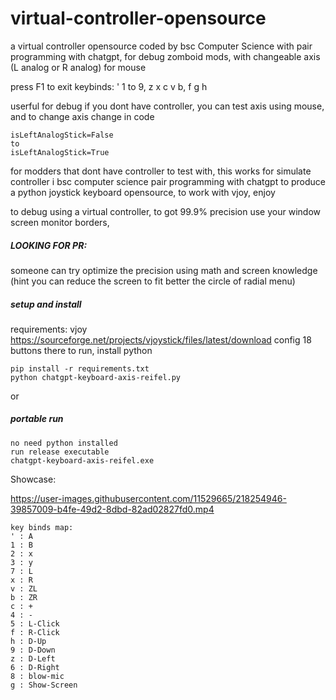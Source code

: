 # virtual-controller-opensource
a virtual controller opensource coded by bsc Computer Science with pair programming with chatgpt, for debug zomboid mods, with changeable axis (L analog or R analog) for mouse

press F1 to exit
keybinds: ' 1 to 9, z x c v b, f g h

userful for debug if you dont have controller, you can test axis using mouse, and to change axis change in code
```
isLeftAnalogStick=False
to
isLeftAnalogStick=True
``` 
for modders that dont have controller to test with, this works for simulate controller
i bsc computer science pair programming with chatgpt to produce a python joystick keyboard opensource, to work with vjoy, enjoy

to debug using a virtual controller, to got 99.9% precision use your window screen monitor borders, 

##### LOOKING FOR PR: 
someone can try optimize the precision using math and screen knowledge (hint you can reduce the screen to fit better the circle of radial menu)

##### setup and install
requirements: vjoy https://sourceforge.net/projects/vjoystick/files/latest/download config 18 buttons there
to run, install python

```
pip install -r requirements.txt
python chatgpt-keyboard-axis-reifel.py
```
or
##### portable run
```
no need python installed
run release executable
chatgpt-keyboard-axis-reifel.exe
```

Showcase:



https://user-images.githubusercontent.com/11529665/218254946-39857009-b4fe-49d2-8dbd-82ad02827fd0.mp4

```
key binds map:
' : A
1 : B
2 : x
3 : y
7 : L
x : R
v : ZL
b : ZR
c : +
4 : -
5 : L-Click
f : R-Click
h : D-Up
9 : D-Down
z : D-Left
6 : D-Right
8 : blow-mic
g : Show-Screen
```

